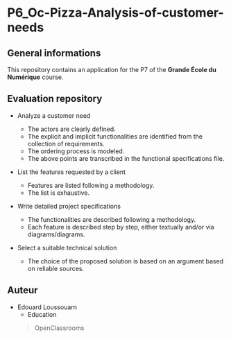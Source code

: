 # P6_Oc-Pizza-Analysis-of-customer-needs

## General informations
This repository contains an application for the P7 of the **Grande École du Numérique** course.

## Evaluation repository

* Analyze a customer need

  * The actors are clearly defined.
  * The explicit and implicit functionalities are identified from the collection of requirements.
  * The ordering process is modeled.
  * The above points are transcribed in the functional specifications file.
 
* List the features requested by a client

  * Features are listed following a methodology.
  * The list is exhaustive.

* Write detailed project specifications

  * The functionalities are described following a methodology.
  * Each feature is described step by step, either textually and/or via diagrams/diagrams.

* Select a suitable technical solution

  * The choice of the proposed solution is based on an argument based on reliable sources.

## Auteur
* Edouard Loussouarn
  * Education
  > OpenClassrooms
